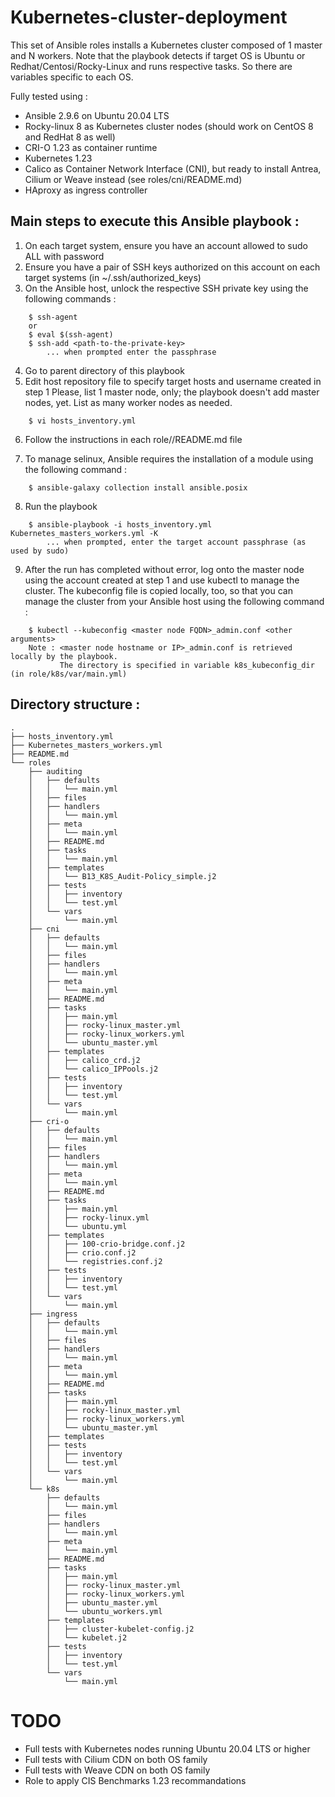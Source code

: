 # Kubernetes-cluster-deployment 
This set of Ansible roles installs a Kubernetes cluster composed of 1 master and N workers.
Note that the playbook detects if target OS is Ubuntu or Redhat/Centosi/Rocky-Linux and runs respective tasks.
So there are variables specific to each OS.

Fully tested using :
* Ansible 2.9.6 on Ubuntu 20.04 LTS
* Rocky-linux 8 as Kubernetes cluster nodes (should work on CentOS 8 and RedHat 8 as well)
* CRI-O 1.23 as container runtime
* Kubernetes 1.23
* Calico as Container Network Interface (CNI), but ready to install Antrea, Cilium or Weave instead (see roles/cni/README.md)
* HAproxy as ingress controller

## Main steps to execute this Ansible playbook :
1. On each target system, ensure you have an account allowed to sudo ALL with password 
2. Ensure you have a pair of SSH keys authorized on this account on each target systems (in ~/.ssh/authorized_keys)
3. On the Ansible host, unlock the respective SSH private key using the following commands :
```
    $ ssh-agent
    or
    $ eval $(ssh-agent)
    $ ssh-add <path-to-the-private-key>
        ... when prompted enter the passphrase
```  
4. Go to parent directory of this playbook
5. Edit host repository file to specify target hosts and username created in step 1 
   Please, list 1 master node, only; the playbook doesn't add master nodes, yet.
   List as many worker nodes as needed.
```
    $ vi hosts_inventory.yml 
``` 
6. Follow the instructions in each role/<role>/README.md file

7. To manage selinux, Ansible requires the installation of a module using the following command :
```
    $ ansible-galaxy collection install ansible.posix
```
   
8. Run the playbook
```
    $ ansible-playbook -i hosts_inventory.yml Kubernetes_masters_workers.yml -K
        ... when prompted, enter the target account passphrase (as used by sudo)
```
9. After the run has completed without error, log onto the master node using the account created at step 1 and use kubectl to manage the cluster. The kubeconfig file is copied locally, too, so that you can manage the cluster from your Ansible host using the following command :
```
    $ kubectl --kubeconfig <master node FQDN>_admin.conf <other arguments>
    Note : <master node hostname or IP>_admin.conf is retrieved locally by the playbook.
           The directory is specified in variable k8s_kubeconfig_dir (in role/k8s/var/main.yml)
```

## Directory structure :
```
.
├── hosts_inventory.yml
├── Kubernetes_masters_workers.yml
├── README.md
└── roles
    ├── auditing
    │   ├── defaults
    │   │   └── main.yml
    │   ├── files
    │   ├── handlers
    │   │   └── main.yml
    │   ├── meta
    │   │   └── main.yml
    │   ├── README.md
    │   ├── tasks
    │   │   └── main.yml
    │   ├── templates
    │   │   └── B13_K8S_Audit-Policy_simple.j2
    │   ├── tests
    │   │   ├── inventory
    │   │   └── test.yml
    │   └── vars
    │       └── main.yml
    ├── cni
    │   ├── defaults
    │   │   └── main.yml
    │   ├── files
    │   ├── handlers
    │   │   └── main.yml
    │   ├── meta
    │   │   └── main.yml
    │   ├── README.md
    │   ├── tasks
    │   │   ├── main.yml
    │   │   ├── rocky-linux_master.yml
    │   │   ├── rocky-linux_workers.yml
    │   │   └── ubuntu_master.yml
    │   ├── templates
    │   │   ├── calico_crd.j2
    │   │   └── calico_IPPools.j2
    │   ├── tests
    │   │   ├── inventory
    │   │   └── test.yml
    │   └── vars
    │       └── main.yml
    ├── cri-o
    │   ├── defaults
    │   │   └── main.yml
    │   ├── files
    │   ├── handlers
    │   │   └── main.yml
    │   ├── meta
    │   │   └── main.yml
    │   ├── README.md
    │   ├── tasks
    │   │   ├── main.yml
    │   │   ├── rocky-linux.yml
    │   │   └── ubuntu.yml
    │   ├── templates
    │   │   ├── 100-crio-bridge.conf.j2
    │   │   ├── crio.conf.j2
    │   │   └── registries.conf.j2
    │   ├── tests
    │   │   ├── inventory
    │   │   └── test.yml
    │   └── vars
    │       └── main.yml
    ├── ingress
    │   ├── defaults
    │   │   └── main.yml
    │   ├── files
    │   ├── handlers
    │   │   └── main.yml
    │   ├── meta
    │   │   └── main.yml
    │   ├── README.md
    │   ├── tasks
    │   │   ├── main.yml
    │   │   ├── rocky-linux_master.yml
    │   │   ├── rocky-linux_workers.yml
    │   │   └── ubuntu_master.yml
    │   ├── templates
    │   ├── tests
    │   │   ├── inventory
    │   │   └── test.yml
    │   └── vars
    │       └── main.yml
    └── k8s
        ├── defaults
        │   └── main.yml
        ├── files
        ├── handlers
        │   └── main.yml
        ├── meta
        │   └── main.yml
        ├── README.md
        ├── tasks
        │   ├── main.yml
        │   ├── rocky-linux_master.yml
        │   ├── rocky-linux_workers.yml
        │   ├── ubuntu_master.yml
        │   └── ubuntu_workers.yml
        ├── templates
        │   ├── cluster-kubelet-config.j2
        │   └── kubelet.j2
        ├── tests
        │   ├── inventory
        │   └── test.yml
        └── vars
            └── main.yml
```
# TODO
* Full tests with Kubernetes nodes running Ubuntu 20.04 LTS or higher
* Full tests with Cilium CDN on both OS family
* Full tests with Weave CDN on both OS family
* Role to apply CIS Benchmarks 1.23 recommandations

